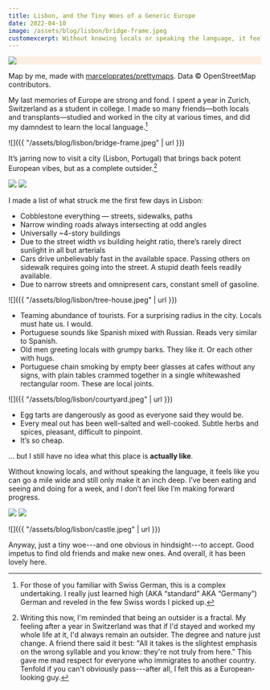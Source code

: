 ```yaml
---
title: Lisbon, and the Tiny Woes of a Generic Europe
date: 2022-04-10
image: /assets/blog/lisbon/bridge-frame.jpeg
customexcerpt: Without knowing locals or speaking the language, it feels like you can go a mile wide but will remain an inch deep.
---
```


<div style="background-color: #FCEEE1" class="full-width mt5 mb4">
<img class="content-width" src="{{ "/assets/blog/lisbon/lisbon-map.jpg" | url }}">
</div>

<p class="full-width pr2 pr3-ns figcaption attribution mb5">
Map by me, made with <a href="https://github.com/marceloprates/prettymaps/">marceloprates/prettymaps</a>. Data &copy; OpenStreetMap contributors.
</p>


My last memories of Europe are strong and fond. I spent a year in Zurich, Switzerland as a student in college. I made so many friends—both locals and transplants—studied and worked in the city at various times, and did my damndest to learn the local language.[^lang]

![]({{ "/assets/blog/lisbon/bridge-frame.jpeg" | url }})

[^lang]: For those of you familiar with Swiss German, this is a complex undertaking. I really just learned high (AKA “standard” AKA “Germany”) German and reveled in the few Swiss words I picked up.

It’s jarring now to visit a city (Lisbon, Portugal) that brings back potent European vibes, but as a complete outsider.[^outsider]

[^outsider]: Writing this now, I'm reminded that being an outsider is a fractal. My feeling after a year in Switzerland was that if I'd stayed and worked my whole life at it, I'd always remain an outsider. The degree and nature just change. A friend there said it best: "All it takes is the slightest emphasis on the wrong syllable and you know: they're not truly from here." This gave me mad respect for everyone who immigrates to another country. Tenfold if you can't obviously pass---after all, I felt this as a European-looking guy.

<div class="flex mv4">
<img src="{{ "/assets/blog/lisbon/nom.jpeg" | url }}" class="bare mh2 flex-auto">
<img src="{{ "/assets/blog/lisbon/street.jpeg" | url }}" class="bare mh2 flex-auto">
</div>


I made a list of what struck me the first few days in Lisbon:

- Cobblestone everything — streets, sidewalks, paths
- Narrow winding roads always intersecting at odd angles
- Universally ~4-story buildings
- Due to the street width _vs_ building height ratio, there’s rarely direct sunlight in all but arterials
- Cars drive unbelievably fast in the available space. Passing others on sidewalk requires going into the street. A stupid death feels readily available.
- Due to narrow streets and omnipresent cars, constant smell of gasoline.

![]({{ "/assets/blog/lisbon/tree-house.jpeg" | url }})

- Teaming abundance of tourists. For a surprising radius in the city. Locals must hate us. I would.
- Portuguese sounds like Spanish mixed with Russian. Reads very similar to Spanish.
- Old men greeting locals with grumpy barks. They like it. Or each other with hugs.
- Portuguese chain smoking by empty beer glasses at cafes without any signs, with plain tables crammed together in a single whitewashed rectangular room. These are local joints.

![]({{ "/assets/blog/lisbon/courtyard.jpeg" | url }})

- Egg tarts are dangerously as good as everyone said they would be.
- Every meal out has been well-salted and well-cooked. Subtle herbs and spices, pleasant, difficult to pinpoint.
- It’s so cheap.

… but I still have no idea what this place is **actually like**.

Without knowing locals, and without speaking the language, it feels like you can go a mile wide and still only make it an inch deep. I’ve been eating and seeing and doing for a week, and I don’t feel like I’m making forward progress.

<div class="flex mv4">
<img src="{{ "/assets/blog/lisbon/vert-tree.jpeg" | url }}" class="bare mh2 flex-auto">
<img src="{{ "/assets/blog/lisbon/vert-col.jpeg" | url }}" class="bare mh2 flex-auto">
</div>


![]({{ "/assets/blog/lisbon/castle.jpeg" | url }})

Anyway, just a tiny woe---and one obvious in hindsight---to accept. Good impetus to find old friends and make new ones. And overall, it has been lovely here.

